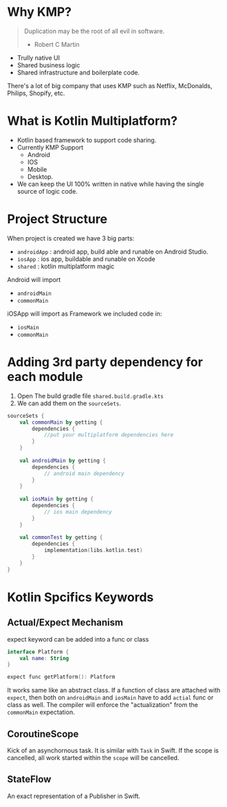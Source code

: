 # Why KMP?

> Duplication may be the root of all evil in software.
>
> - Robert C Martin

- Trully native UI
- Shared business logic
- Shared infrastructure and boilerplate code.

There's a lot of big company that uses KMP such as Netflix, McDonalds, Philips, Shopify, etc.

# What is Kotlin Multiplatform?

- Kotlin based framework to support code sharing.
- Currently KMP Support
  - Android
  - IOS
  - Mobile
  - Desktop.
- We can keep the UI 100% written in native while having the single source of logic code.

# Project Structure

When project is created we have 3 big parts:

- `androidApp` : android app, build able and runable on Android Studio.
- `iosApp` : ios app, buildable and runable on Xcode
- `shared` : kotlin multiplatform magic

Android will import

- `androidMain`
- `commonMain`

iOSApp will import as Framework we included code in:

- `iosMain`
- `commonMain`

# Adding 3rd party dependency for each module
1. Open The build gradle file `shared.build.gradle.kts`
2. We can add them on the `sourceSets`.

```kotlin
sourceSets {
    val commonMain by getting {
        dependencies {
            //put your multiplatform dependencies here
        }
    }
    
    val androidMain by getting {
        dependencies {
            // android main dependency
        }
    }
    
    val iosMain by getting { 
        dependencies { 
            // ios main dependency
        }
    }
    
    val commonTest by getting {
        dependencies {
            implementation(libs.kotlin.test)
        }
    }
}
```

# Kotlin Spcifics Keywords

## Actual/Expect Mechanism

expect keyword can be added into a func or class

```kotlin
interface Platform {
    val name: String
}

expect func getPlatform(): Platform
```

It works same like an abstract class. If a function of class are attached with `expect`, then both on `androidMain` and `iosMain` have to add `actial` func or class as well. The compiler will enforce the "actualization" from the `commonMain` expectation.

## CoroutineScope
Kick of an asynchornous task. It is similar with `Task` in Swift. If the scope is cancelled, all work started within the `scope` will be cancelled.

## StateFlow
An exact representation of a Publisher in Swift.